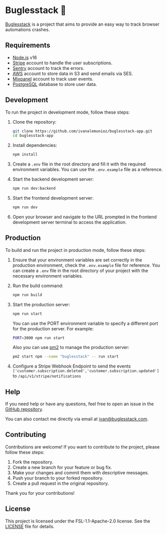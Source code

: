 # Buglesstack 🐛

[Buglesstack](https://buglesstack.com/) is a project that aims to provide an easy way to track browser automations crashes.

## Requirements

- [Node.js](https://nodejs.org/) v16
- [Stripe](https://stripe.com/) account to handle the user subscriptions.
- [Sentry](https://sentry.io/) account to track the errors.
- [AWS](https://aws.amazon.com/) account to store data in S3 and send emails via SES.
- [Mixpanel](https://mixpanel.com/) account to track user events.
- [PostgreSQL](https://www.postgresql.org/) database to store user data.

## Development
To run the project in development mode, follow these steps:

1. Clone the repository:
   ```bash
   git clone https://github.com/ivanalemunioz/buglesstack-app.git
   cd buglesstack-app
   ```
2. Install dependencies:
   ```bash
   npm install
   ```
3. Create a `.env` file in the root directory and fill it with the required environment variables. You can use the `.env.example` file as a reference.

4. Start the backend development server:
   ```bash
   npm run dev:backend
   ```

5. Start the frontend development server:
   ```bash
   npm run dev
   ```

6. Open your browser and navigate to the URL prompted in the frontend development server terminal to access the application.


## Production

To build and run the project in production mode, follow these steps:

1. Ensure that your environment variables are set correctly in the production environment, check the `.env.example` file for reference. You can create a `.env` file in the root directory of your project with the necessary environment variables.

2. Run the build command:
   ```bash
   npm run build
   ```
3. Start the production server:
   ```bash
   npm run start
   ```

    You can use the PORT environment variable to specify a different port for the production server. For example:
    ```bash
    PORT=3000 npm run start
    ```

    Also you can use [pm2](https://pm2.keymetrics.io/) to manage the production server:
    ```bash
    pm2 start npm --name "buglesstack" -- run start
    ```

4. Configure a Stripe Webhook Endpoint to send the events `['customer.subscription.deleted','customer.subscription.updated']` to `/api/v1/stripe/notifications` 

## Help
If you need help or have any questions, feel free to open an issue in the [GitHub repository](https://github.com/ivanalemunioz/buglesstack-app/issues).

You can also contact me directly via email at [ivan@buglesstack.com](mailto:ivan@buglesstack.com).

## Contributing
Contributions are welcome! If you want to contribute to the project, please follow these steps:

1. Fork the repository.
2. Create a new branch for your feature or bug fix.
3. Make your changes and commit them with descriptive messages.
4. Push your branch to your forked repository.
5. Create a pull request in the original repository.

Thank you for your contributions!

## License
This project is licensed under the FSL-1.1-Apache-2.0 license. See the [LICENSE](LICENSE.md) file for details.
